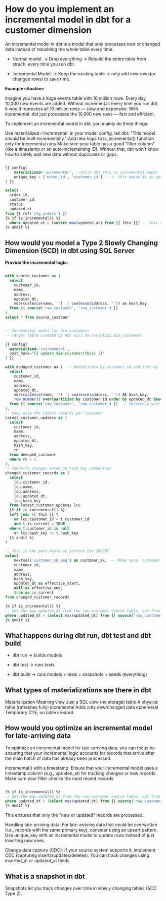 # How do you implement an incremental model in dbt for a customer dimension

An incremental model in dbt is a model that only processes new or changed data instead of rebuilding the whole table every time.

* Normal model:
-> Drop everything -> Rebuild the entire table from strach, every time you run dbt.

* Incremental Model: -> Keep the existing table -> only add new rows(or changed rows) to save time.

__Example situation:__

Imagine you have a huge events table with 10 million rows. Every day, 10,000 new events are added. Without incremental: Every time you run dbt, it would reprocess all 10 million rows — slow and expensive. With incremental: dbt just processes the 10,000 new rows — fast and efficient.

To implement an incremental model in dbt, you mainly do three things:

Use materialized='incremental' in your model config. tell dbt: "This model should be built incrementally."
Add new logic to is_incremental() function only for incremental runs
Make sure your table has a good "filter column" (like a timestamp or an auto-incrementing ID). Without that, dbt won't know how to safely add new data without duplicates or gaps.

```sql

{{ config(
    materialized='incremental', --tells dbt this is incremental model
    unique_key = ['order_id', 'customer_id'] -- <- this makes it an upsert!
) }}

select
  order_id,
  customer_id,
  status,
  updated_at
from {{ ref('stg_orders') }}
{% if is_incremental() %}
  where updated_at > (select max(updated_at) from {{ this }}) -- this reference the current version of this model
{% endif %}

```

## How would you model a Type 2 Slowly Changing Dimension (SCD) in dbt using SQL Server

__Provide the incremental logic:__

```sql

with source_customer as (
  select 
    customer_id,
    name,
    address,
    updated_dt,
    md5(coalesce(name, '') || coalesce(address, '')) as hash_key
  from {{ source('raw_customer', 'raw_customer') }}
)
select * from source_customer

```

```sql

-- Incremental model for dim_customers
-- Target table created by dbt will be analytics.dim_customers

{{ config(
  materialized='incremental',
  post_hook="{{ update_dim_customer(this) }}"
) }}

with deduped_customer as (  -- Deduplicate by customer_id and sort by latest record
  select
    customer_id,
    name,
    address,
    updated_dt,
    md5(coalesce(name, '') || coalesce(address, '')) AS hash_key,
    row_number() over(partition by customer_id order by updated_dt desc) as rn
  from {{ source('raw_customer', 'raw_customer') }}  -- Reference your source here (adjust schema if needed)
),
-- Keep only the latest records per customer
latest_customer_updates as (
  select
    customer_id,
    name,
    address,
    updated_dt,
    hash_key,
    rn
  from deduped_customer
  where rn = 1
),
-- Identify changes based on hash_key comparison
changed_customer_records as (
  select 
    lcu.customer_id,
    lcu.name,
    lcu.address,
    lcu.updated_dt,
    lcu.hash_key
  from latest_customer_updates lcu
  {% if is_incremental() %}
  left join {{ this }} t
    on lcu.customer_id = t.customer_id
    and t.is_current = TRUE
  where t.customer_id is null
    or lcu.hash_key <> t.hash_key
  {% endif %}
)

-- This is the part where we perform the INSERT
select
    nextval('customer_sk_seq') as customer_sk,  -- Make sure 'customer_sk_seq' exists
    customer_id,
    name,
    address,
    hash_key,
    updated_dt as effective_start,
    null as effective_end,
    true as is_current
from changed_customer_records

{% if is_incremental() %}
-- Get the max updated_dt from the raw_customer source table, not from {{ this }}
where updated_dt > (select max(updated_dt) from {{ source('raw_customer', 'raw_customer') }})
{% endif %}


```


## What happens during dbt run, dbt test and dbt build

* dbt run → builds models

* dbt test → runs tests

* dbt build → runs models + tests + snapshots + seeds (everything)

## What types of materializations are there in dbt

Materialization Meaning view Just a SQL view (no storage) table A physical table (refreshes fully) incremental Adds only new/changed data ephemeral Temporary CTE, no table created.

## How would you optimize an incremental model for late-arriving data

To optimize an incremental model for late-arriving data, you can focus on ensuring that your incremental logic accounts for records that arrive after the main batch of data has already been processed.

incremental() with a timestamp: Ensure that your incremental model uses a timestamp column (e.g., updated_at) for tracking changes or new records. Make sure your filter checks the most recent records:

```sql

{% if is_incremental() %}
-- Get the max updated_dt from the raw_customer source table, not from {{ this }}
where updated_dt > (select max(updated_dt) from {{ source('raw_customer', 'raw_customer') }})
{% endif %}

```

This ensures that only the "new or updated" records are processed.

Handling late-arriving data: For late-arriving data that could be overwritten (i.e., records with the same primary key), consider using an upsert pattern. Use unique_key with an incremental model to update rows instead of just inserting new ones.

Change data capture (CDC): If your source system supports it, implement CDC (capturing inserts/updates/deletes). You can track changes using inserted_at or updated_at fields.

## What is a snapshot in dbt

Snapshots let you track changes over time in slowly changing tables (SCD Type 2).
